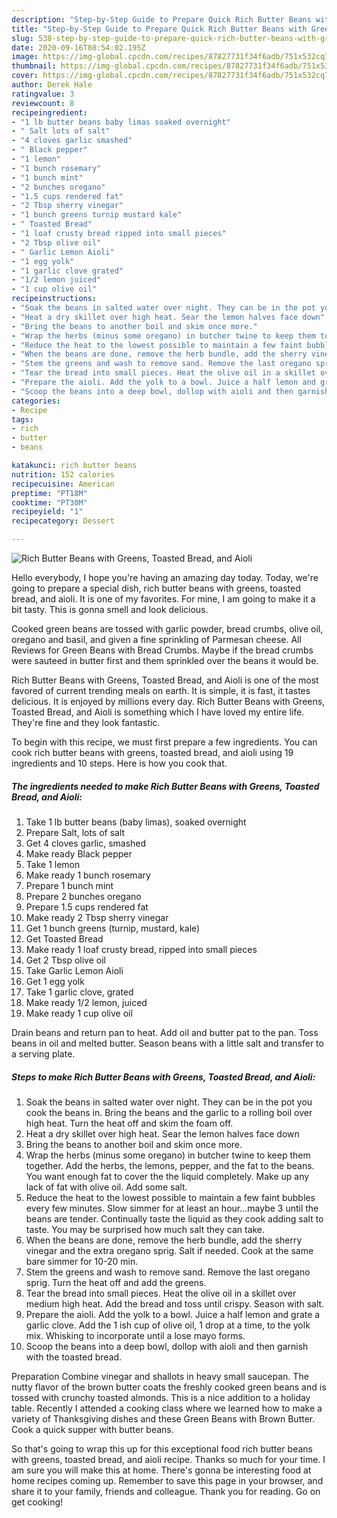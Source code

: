 ```yaml
---
description: "Step-by-Step Guide to Prepare Quick Rich Butter Beans with Greens, Toasted Bread, and Aioli"
title: "Step-by-Step Guide to Prepare Quick Rich Butter Beans with Greens, Toasted Bread, and Aioli"
slug: 538-step-by-step-guide-to-prepare-quick-rich-butter-beans-with-greens-toasted-bread-and-aioli
date: 2020-09-16T08:54:02.195Z
image: https://img-global.cpcdn.com/recipes/87827731f34f6adb/751x532cq70/rich-butter-beans-with-greens-toasted-bread-and-aioli-recipe-main-photo.jpg
thumbnail: https://img-global.cpcdn.com/recipes/87827731f34f6adb/751x532cq70/rich-butter-beans-with-greens-toasted-bread-and-aioli-recipe-main-photo.jpg
cover: https://img-global.cpcdn.com/recipes/87827731f34f6adb/751x532cq70/rich-butter-beans-with-greens-toasted-bread-and-aioli-recipe-main-photo.jpg
author: Derek Hale
ratingvalue: 3
reviewcount: 8
recipeingredient:
- "1 lb butter beans baby limas soaked overnight"
- " Salt lots of salt"
- "4 cloves garlic smashed"
- " Black pepper"
- "1 lemon"
- "1 bunch rosemary"
- "1 bunch mint"
- "2 bunches oregano"
- "1.5 cups rendered fat"
- "2 Tbsp sherry vinegar"
- "1 bunch greens turnip mustard kale"
- " Toasted Bread"
- "1 loaf crusty bread ripped into small pieces"
- "2 Tbsp olive oil"
- " Garlic Lemon Aioli"
- "1 egg yolk"
- "1 garlic clove grated"
- "1/2 lemon juiced"
- "1 cup olive oil"
recipeinstructions:
- "Soak the beans in salted water over night. They can be in the pot you cook the beans in. Bring the beans and the garlic to a rolling boil over high heat. Turn the heat off and skim the foam off."
- "Heat a dry skillet over high heat. Sear the lemon halves face down"
- "Bring the beans to another boil and skim once more."
- "Wrap the herbs (minus some oregano) in butcher twine to keep them together. Add the herbs, the lemons, pepper, and the fat to the beans. You want enough fat to cover the the liquid completely. Make up any lack of fat with olive oil. Add some salt."
- "Reduce the heat to the lowest possible to maintain a few faint bubbles every few minutes. Slow simmer for at least an hour...maybe 3 until the beans are tender. Continually taste the liquid as they cook adding salt to taste. You may be surprised how much salt they can take."
- "When the beans are done, remove the herb bundle, add the sherry vinegar and the extra oregano sprig. Salt if needed. Cook at the same bare simmer for 10-20 min."
- "Stem the greens and wash to remove sand. Remove the last oregano sprig. Turn the heat off and add the greens."
- "Tear the bread into small pieces. Heat the olive oil in a skillet over medium high heat. Add the bread and toss until crispy. Season with salt."
- "Prepare the aioli. Add the yolk to a bowl. Juice a half lemon and grate a garlic clove. Add the 1 ish cup of olive oil, 1 drop at a time, to the yolk mix. Whisking to incorporate until a lose mayo forms."
- "Scoop the beans into a deep bowl, dollop with aioli and then garnish with the toasted bread."
categories:
- Recipe
tags:
- rich
- butter
- beans

katakunci: rich butter beans 
nutrition: 152 calories
recipecuisine: American
preptime: "PT18M"
cooktime: "PT30M"
recipeyield: "1"
recipecategory: Dessert

---
```



![Rich Butter Beans with Greens, Toasted Bread, and Aioli](https://img-global.cpcdn.com/recipes/87827731f34f6adb/751x532cq70/rich-butter-beans-with-greens-toasted-bread-and-aioli-recipe-main-photo.jpg)

Hello everybody, I hope you're having an amazing day today. Today, we're going to prepare a special dish, rich butter beans with greens, toasted bread, and aioli. It is one of my favorites. For mine, I am going to make it a bit tasty. This is gonna smell and look delicious.

Cooked green beans are tossed with garlic powder, bread crumbs, olive oil, oregano and basil, and given a fine sprinkling of Parmesan cheese. All Reviews for Green Beans with Bread Crumbs. Maybe if the bread crumbs were sauteed in butter first and them sprinkled over the beans it would be.

Rich Butter Beans with Greens, Toasted Bread, and Aioli is one of the most favored of current trending meals on earth. It is simple, it is fast, it tastes delicious. It is enjoyed by millions every day. Rich Butter Beans with Greens, Toasted Bread, and Aioli is something which I have loved my entire life. They're fine and they look fantastic.


To begin with this recipe, we must first prepare a few ingredients. You can cook rich butter beans with greens, toasted bread, and aioli using 19 ingredients and 10 steps. Here is how you cook that.

<!--inarticleads1-->

##### The ingredients needed to make Rich Butter Beans with Greens, Toasted Bread, and Aioli:

1. Take 1 lb butter beans (baby limas), soaked overnight
1. Prepare  Salt, lots of salt
1. Get 4 cloves garlic, smashed
1. Make ready  Black pepper
1. Take 1 lemon
1. Make ready 1 bunch rosemary
1. Prepare 1 bunch mint
1. Prepare 2 bunches oregano
1. Prepare 1.5 cups rendered fat
1. Make ready 2 Tbsp sherry vinegar
1. Get 1 bunch greens (turnip, mustard, kale)
1. Get  Toasted Bread
1. Make ready 1 loaf crusty bread, ripped into small pieces
1. Get 2 Tbsp olive oil
1. Take  Garlic Lemon Aioli
1. Get 1 egg yolk
1. Take 1 garlic clove, grated
1. Make ready 1/2 lemon, juiced
1. Make ready 1 cup olive oil


Drain beans and return pan to heat. Add oil and butter pat to the pan. Toss beans in oil and melted butter. Season beans with a little salt and transfer to a serving plate. 

<!--inarticleads2-->

##### Steps to make Rich Butter Beans with Greens, Toasted Bread, and Aioli:

1. Soak the beans in salted water over night. They can be in the pot you cook the beans in. Bring the beans and the garlic to a rolling boil over high heat. Turn the heat off and skim the foam off.
1. Heat a dry skillet over high heat. Sear the lemon halves face down
1. Bring the beans to another boil and skim once more.
1. Wrap the herbs (minus some oregano) in butcher twine to keep them together. Add the herbs, the lemons, pepper, and the fat to the beans. You want enough fat to cover the the liquid completely. Make up any lack of fat with olive oil. Add some salt.
1. Reduce the heat to the lowest possible to maintain a few faint bubbles every few minutes. Slow simmer for at least an hour...maybe 3 until the beans are tender. Continually taste the liquid as they cook adding salt to taste. You may be surprised how much salt they can take.
1. When the beans are done, remove the herb bundle, add the sherry vinegar and the extra oregano sprig. Salt if needed. Cook at the same bare simmer for 10-20 min.
1. Stem the greens and wash to remove sand. Remove the last oregano sprig. Turn the heat off and add the greens.
1. Tear the bread into small pieces. Heat the olive oil in a skillet over medium high heat. Add the bread and toss until crispy. Season with salt.
1. Prepare the aioli. Add the yolk to a bowl. Juice a half lemon and grate a garlic clove. Add the 1 ish cup of olive oil, 1 drop at a time, to the yolk mix. Whisking to incorporate until a lose mayo forms.
1. Scoop the beans into a deep bowl, dollop with aioli and then garnish with the toasted bread.


Preparation Combine vinegar and shallots in heavy small saucepan. The nutty flavor of the brown butter coats the freshly cooked green beans and is tossed with crunchy toasted almonds. This is a nice addition to a holiday table. Recently I attended a cooking class where we learned how to make a variety of Thanksgiving dishes and these Green Beans with Brown Butter. Cook a quick supper with butter beans. 

So that's going to wrap this up for this exceptional food rich butter beans with greens, toasted bread, and aioli recipe. Thanks so much for your time. I am sure you will make this at home. There's gonna be interesting food at home recipes coming up. Remember to save this page in your browser, and share it to your family, friends and colleague. Thank you for reading. Go on get cooking!
